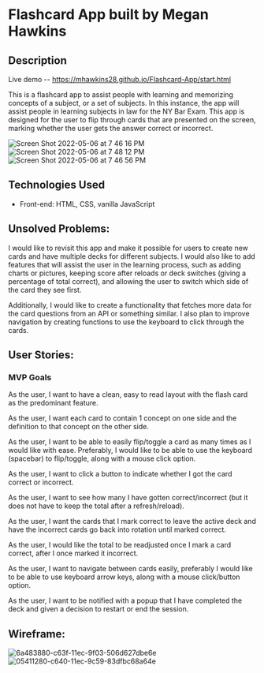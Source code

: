 # **Flashcard App built by Megan Hawkins**


## **Description**

Live demo -- https://mhawkins28.github.io/Flashcard-App/start.html

This is a flashcard app to assist people with learning and memorizing concepts of a subject, or a set of subjects. In this instance, the app will assist people in learning subjects in law for the NY Bar Exam. This app is designed for the user to flip through cards that are presented on the screen, marking whether the user gets the answer correct or incorrect. 


![Screen Shot 2022-05-06 at 7 46 16 PM](https://user-images.githubusercontent.com/93104882/167228742-4d7ef03f-cb88-415f-9f1f-bd2277482419.png)
![Screen Shot 2022-05-06 at 7 48 12 PM](https://user-images.githubusercontent.com/93104882/167228777-58fc26fc-e5ed-4ac4-bbbd-a1c8f1cb2e9c.png)
![Screen Shot 2022-05-06 at 7 46 56 PM](https://user-images.githubusercontent.com/93104882/167228779-7dbce326-57ec-4663-b1f9-b204a79d28cd.png)



## **Technologies Used**

* Front-end: HTML, CSS, vanilla JavaScript


## **Unsolved Problems:**

I would like to revisit this app and make it possible for users to create new cards and have multiple decks for different subjects. I would also like to add features that will assist the user in the learning process, such as adding charts or pictures, keeping score after reloads or deck switches (giving a percentage of total correct), and allowing the user to switch which side of the card they see first.


Additionally, I would like to create a functionality that fetches more data for the card questions from an API or something similar. I also plan to improve navigation by creating functions to use the keyboard to click through the cards.

## **User Stories:**

### **MVP Goals**

As the user, I want to have a clean, easy to read layout with the flash card as the predominant feature.

As the user, I want each card to contain 1 concept on one side and the definition to that concept on the other side.

As the user, I want to be able to easily flip/toggle a card as many times as I would like with ease. Preferably, I would like to be able to use the keyboard (spacebar) to flip/toggle, along with a mouse click option.

As the user, I want to click a button to indicate whether I got the card correct or incorrect.

As the user, I want to see how many I have gotten correct/incorrect (but it does not have to keep the total after a refresh/reload).

As the user, I want the cards that I mark correct to leave the active deck and have the incorrect cards go back into rotation until marked correct.

As the user, I would like the total to be readjusted once I mark a card correct, after I once marked it incorrect.

As the user, I want to navigate between cards easily, preferably I would like to be able to use keyboard arrow keys, along with a mouse click/button option.

As the user, I want to be notified with a popup that I have completed the deck and given a decision to restart or end the session.

## **Wireframe:**

![6a483880-c63f-11ec-9f03-506d627dbe6e](https://user-images.githubusercontent.com/93104882/167229546-7ffa6ff3-e746-4b8f-906a-d6164025111c.jpeg)
![05411280-c640-11ec-9c59-83dfbc68a64e](https://user-images.githubusercontent.com/93104882/167229549-46776928-39ac-44c9-b370-3c622e9ac372.jpeg)